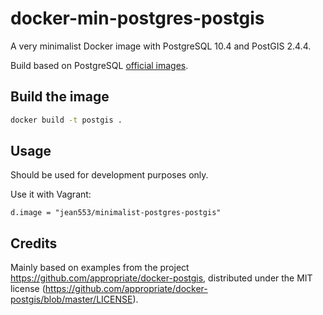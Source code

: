 # docker-min-postgres-postgis

A very minimalist Docker image with PostgreSQL 10.4 and PostGIS 2.4.4.

Build based on PostgreSQL [official images](https://hub.docker.com/_/postgres/).

## Build the image

```sh
docker build -t postgis .
```

## Usage

Should be used for development purposes only.

Use it with Vagrant:

```
d.image = "jean553/minimalist-postgres-postgis"
```

## Credits

Mainly based on examples from the project https://github.com/appropriate/docker-postgis,
distributed under the MIT license (https://github.com/appropriate/docker-postgis/blob/master/LICENSE).

